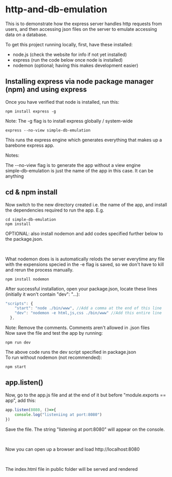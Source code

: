 # http-and-db-emulation

This is to demonstrate how the express server handles http requests from users, and then accessing json files on the server to emulate accessing data on a database.

To get this project running locally, first, have these installed:
- node.js (check the website for info if not yet installed)
- express (run the code below once node is installed)
- nodemon (optional; having this makes development easier)

## Installing express via node package manager (npm) and using express

Once you have verified that node is installed, run this:

```
npm install express -g
```

Note: The -g flag is to install express globally / system-wide

```
express --no-view simple-db-emulation
```

This runs the express engine which generates everything that makes up a barebone express app.<br>

Notes: <br>

The --no-view flag is to generate the app without a view engine<br>
simple-db-emulation is just the name of the app in this case. It can be anything <br>

## cd & npm install

Now switch to the new directory created i.e. the name of the app, and install the dependencies required to run the app. E.g.

```
cd simple-db-emulation
npm install
```

OPTIONAL: also install nodemon and add codes specified further below to the package.json.

<br>

What nodemon does is is automatically relods the server everytime any file with the expensions specied in the -e flag is saved, so we don't have to kill and rerun the process manually.

```
npm install nodemon
```

After successful installation, open your package.json, locate these lines (initially it won't contain "dev": "...):

```javascript
"scripts": {
    "start": "node ./bin/www", //Add a comma at the end of this line
    "dev": "nodemon -e html,js,css ./bin/www" //Add this entire line
  },
```

Note: Remove the comments. Comments aren't allowed in .json files
<br>
Now save the file and test the app by running:

```
npm run dev
```

The above code runs the dev script specified in package.json
<br>
To run without nodemon (not recommended):

```
npm start
```

## app.listen()

Now, go to the app.js file and at the end of it but before "module.exports == app", add this:

```javascript
app.listen(8080, ()=>{
    console.log("listeniing at port:8080")
})
```

Save the file. The string "listening at port:8080" will appear on the console.

<br>

Now you can open up a browser and load http://localhost:8080

<br>

The index.html file in public folder will be served and rendered
